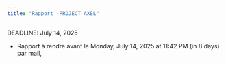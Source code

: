 ```yaml
---
title: "Rapport -PROJECT AXEL"
---
```

DEADLINE: July 14, 2025

- Rapport à rendre avant le Monday, July 14, 2025 at 11:42 PM (in 8 days) par mail,
